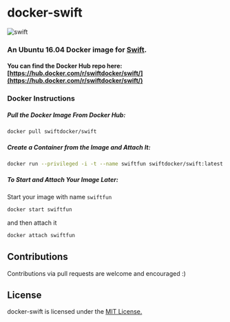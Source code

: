 # docker-swift

![swift](https://raw.githubusercontent.com/hamin/EventSource.Swift/master/swift-logo.png)


### An Ubuntu 16.04 Docker image for [Swift](https://swift.org).

#### You can find the Docker Hub repo here: [https://hub.docker.com/r/swiftdocker/swift/](https://hub.docker.com/r/swiftdocker/swift/)


### Docker Instructions

##### Pull the Docker Image From Docker Hub:

```bash
docker pull swiftdocker/swift
```

##### Create a Container from the Image and Attach It:

```bash
docker run --privileged -i -t --name swiftfun swiftdocker/swift:latest /bin/bash
```

##### To Start and Attach Your Image Later:

Start your image with name `swiftfun`

```bash
docker start swiftfun
```

and then attach it

```bash
docker attach swiftfun
```


## Contributions

Contributions via pull requests are welcome and encouraged :)

## License

docker-swift is licensed under the [MIT License.](LICENSE.md)
